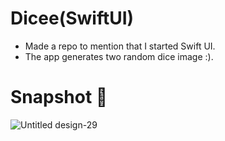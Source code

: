 # Dicee(SwiftUI)
* Made a repo to mention that I started Swift UI. 
* The app generates two random dice image :).

# Snapshot 📸

![Untitled design-29](https://user-images.githubusercontent.com/56252259/90224753-ca785600-de2d-11ea-94bc-b242adb3f9fa.png)
